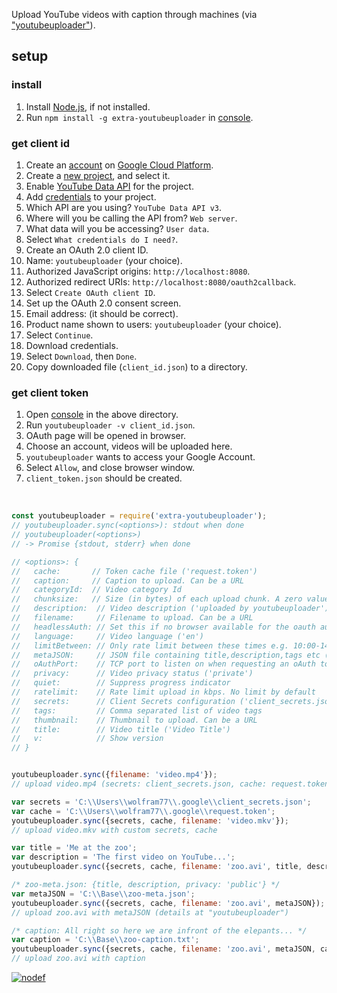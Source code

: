 Upload YouTube videos with caption through machines (via ["youtubeuploader"]).
<br>


## setup

### install

1. Install [Node.js], if not installed.
2. Run `npm install -g extra-youtubeuploader` in [console].


### get client id

1. Create an [account] on [Google Cloud Platform].
2. Create a [new project], and select it.
3. Enable [YouTube Data API] for the project.
4. Add [credentials] to your project.
5. Which API are you using? `YouTube Data API v3`.
6. Where will you be calling the API from? `Web server`.
7. What data will you be accessing? `User data`.
8. Select `What credentials do I need?`.
9. Create an OAuth 2.0 client ID.
10. Name: `youtubeuploader` (your choice).
11. Authorized JavaScript origins: `http://localhost:8080`.
12. Authorized redirect URIs: `http://localhost:8080/oauth2callback`.
13. Select `Create OAuth client ID`.
14. Set up the OAuth 2.0 consent screen.
15. Email address: (it should be correct).
16. Product name shown to users: `youtubeuploader` (your choice).
17. Select `Continue`.
18. Download credentials.
19. Select `Download`, then `Done`.
21. Copy downloaded file (`client_id.json`) to a directory.


### get client token

1. Open [console] in the above directory.
2. Run `youtubeuploader -v client_id.json`.
3. OAuth page will be opened in browser.
3. Choose an account, videos will be uploaded here.
4. `youtubeuploader` wants to access your Google Account.
5. Select `Allow`, and close browser window.
6. `client_token.json` should be created.
<br>


```javascript
const youtubeuploader = require('extra-youtubeuploader');
// youtubeuploader.sync(<options>): stdout when done
// youtubeuploader(<options>)
// -> Promise {stdout, stderr} when done

// <options>: {
//   cache:       // Token cache file ('request.token')
//   caption:     // Caption to upload. Can be a URL
//   categoryId:  // Video category Id
//   chunksize:   // Size (in bytes) of each upload chunk. A zero value will cause all data to be uploaded in a single request (8388608)
//   description:  // Video description ('uploaded by youtubeuploader')
//   filename:     // Filename to upload. Can be a URL
//   headlessAuth: // Set this if no browser available for the oauth authorisation step
//   language:     // Video language ('en')
//   limitBetween: // Only rate limit between these times e.g. 10:00-14:00 (local time zone)
//   metaJSON:     // JSON file containing title,description,tags etc (optional)
//   oAuthPort:    // TCP port to listen on when requesting an oAuth token (8080)
//   privacy:      // Video privacy status ('private')
//   quiet:        // Suppress progress indicator
//   ratelimit:    // Rate limit upload in kbps. No limit by default
//   secrets:      // Client Secrets configuration ('client_secrets.json')
//   tags:         // Comma separated list of video tags
//   thumbnail:    // Thumbnail to upload. Can be a URL
//   title:        // Video title ('Video Title')
//   v:            // Show version
// }


youtubeuploader.sync({filename: 'video.mp4'});
// upload video.mp4 (secrets: client_secrets.json, cache: request.token)

var secrets = 'C:\\Users\\wolfram77\\.google\\client_secrets.json';
var cache = 'C:\\Users\\wolfram77\\.google\\request.token';
youtubeuploader.sync({secrets, cache, filename: 'video.mkv'});
// upload video.mkv with custom secrets, cache

var title = 'Me at the zoo';
var description = 'The first video on YouTube...';
youtubeuploader.sync({secrets, cache, filename: 'zoo.avi', title, description});

/* zoo-meta.json: {title, description, privacy: 'public'} */
var metaJSON = 'C:\\Base\\zoo-meta.json';
youtubeuploader.sync({secrets, cache, filename: 'zoo.avi', metaJSON});
// upload zoo.avi with metaJSON (details at "youtubeuploader")

/* caption: All right so here we are infront of the elepants... */
var caption = 'C:\\Base\\zoo-caption.txt';
youtubeuploader.sync({secrets, cache, filename: 'zoo.avi', metaJSON, caption});
// upload zoo.avi with caption
```


[![nodef](https://i.imgur.com/HS08T0y.jpg)](https://nodef.github.io)

["youtubeuploader"]: https://github.com/golangf/youtubeuploader
[setup-youtubeuploader]: https://www.npmjs.com/package/setup-youtubeuploader

[Node.js]: https://nodejs.org/en/download/
[console]: https://en.wikipedia.org/wiki/Shell_(computing)#Text_(CLI)_shells
[account]: https://accounts.google.com/signup
[Google Cloud Platform]: https://console.developers.google.com/
[new project]: https://console.cloud.google.com/projectcreate
[YouTube Data API]: https://console.cloud.google.com/apis/library/youtube.googleapis.com
[credentials]: https://console.cloud.google.com/apis/credentials/wizard

